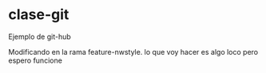 # clase-git
Ejemplo de git-hub

Modificando en la rama feature-nwstyle.
lo que voy hacer es algo loco 
pero espero funcione